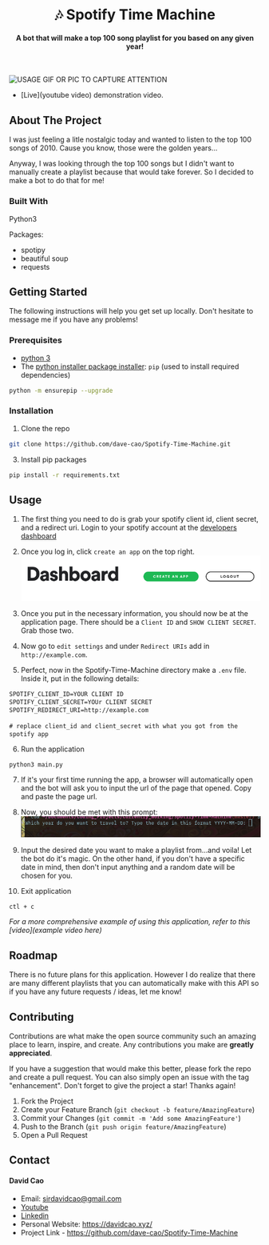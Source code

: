<h1 align='center'>🎶 Spotify Time Machine</h1>

<h4 align='center'>A bot that will make a top 100 song playlist for you based on any given year!</h4>

<br>

![USAGE GIF OR PIC TO CAPTURE ATTENTION](./assets/timemachine.gif)

- [Live](youtube video) demonstration video.


<!-- ABOUT THE PROJECT -->
## About The Project

I was just feeling a litle nostalgic today and wanted to listen to the top 100 songs of 2010. Cause you know, those were the golden years...

Anyway, I was looking through the top 100 songs but I didn't want to manually create a playlist because that would take forever. So I decided to make a bot to do that for me!

### Built With

Python3

Packages:
- spotipy
- beautiful soup
- requests

<!-- GETTING STARTED -->
## Getting Started

The following instructions will help you get set up locally. Don't hesitate to message me if you have any problems!

### Prerequisites

- [python 3](https://www.python.org/downloads/)
- The [python installer package installer](https://pip.pypa.io/en/stable/installation/): `pip` (used to install required dependencies)
```sh
python -m ensurepip --upgrade
```

### Installation

1. Clone the repo
```sh
git clone https://github.com/dave-cao/Spotify-Time-Machine.git
```
3. Install pip packages
```sh
pip install -r requirements.txt
```

<!-- USAGE EXAMPLES -->
## Usage

1. The first thing you need to do is grab your spotify client id, client secret, and a redirect uri. Login to your spotify account at the [developers dashboard](https://developer.spotify.com/dashboard/login)
2. Once you log in, click `create an app` on the top right.
![create an app image](img/image1.png)


3. Once you put in the necessary information, you should now be at the application page. There should be a `Client ID` and `SHOW CLIENT SECRET`. Grab those two.

4. Now go to `edit settings` and under `Redirect URIs` add in `http://example.com`.

5. Perfect, now in the Spotify-Time-Machine directory make a `.env` file. Inside it, put in the following details:
```
SPOTIFY_CLIENT_ID=YOUR CLIENT ID
SPOTIFY_CLIENT_SECRET=YOUr CLIENT SECRET
SPOTIFY_REDIRECT_URI=http://example.com

# replace client_id and client_secret with what you got from the spotify app
```

6. Run the application
```sh
python3 main.py
```

7. If it's your first time running the app, a browser will automatically open and the bot will ask you to input the url of the page that opened. Copy and paste the page url.

8. Now, you should be met with this prompt:
![Spotipy playlist prompt](img/image0.png)

3. Input the desired date you want to make a playlist from...and voila! Let the bot do it's magic. On the other hand, if you don't have a specific date in mind, then don't input anything and a random date will be chosen for you.

4. Exit application
```
ctl + c
```

_For a more comprehensive example of using this application, refer to this [video](example video here)_




<!-- ROADMAP -->
## Roadmap

There is no future plans for this application. However I do realize that there are many different playlists that you can automatically make with this API so if you have any future requests / ideas, let me know!


<!-- CONTRIBUTING -->
## Contributing

Contributions are what make the open source community such an amazing place to learn, inspire, and create. Any contributions you make are **greatly appreciated**.

If you have a suggestion that would make this better, please fork the repo and create a pull request. You can also simply open an issue with the tag "enhancement".
Don't forget to give the project a star! Thanks again!

1. Fork the Project
2. Create your Feature Branch (`git checkout -b feature/AmazingFeature`)
3. Commit your Changes (`git commit -m 'Add some AmazingFeature'`)
4. Push to the Branch (`git push origin feature/AmazingFeature`)
5. Open a Pull Request




<!-- CONTACT -->
## Contact

#### David Cao
- Email: sirdavidcao@gmail.com
- [Youtube](https://www.youtube.com/channel/UCEnBPbnNnqhQIIhW1uLXrLA)
- [Linkedin](https://www.linkedin.com/in/david-cao99/)
- Personal Website: https://davidcao.xyz/
- Project Link - https://github.com/dave-cao/Spotify-Time-Machine



